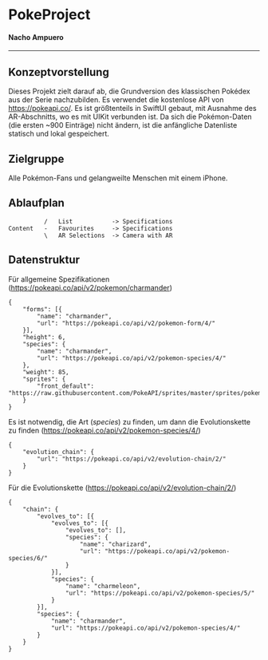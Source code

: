 # PokeProject
#### Nacho Ampuero
--------------------

## Konzeptvorstellung
Dieses Projekt zielt darauf ab, die Grundversion des klassischen Pokédex aus der Serie nachzubilden. Es verwendet die kostenlose API von https://pokeapi.co/.
Es ist größtenteils in SwiftUI gebaut, mit Ausnahme des AR-Abschnitts, wo es mit UIKit verbunden ist.
Da sich die Pokémon-Daten (die ersten ~900 Einträge) nicht ändern, ist die anfängliche Datenliste statisch und lokal gespeichert.


## Zielgruppe
Alle Pokémon-Fans und gelangweilte Menschen mit einem iPhone.

## Ablaufplan
```
          /   List           -> Specifications
Content   -   Favourites     -> Specifications
          \   AR Selections  -> Camera with AR
```



## Datenstruktur
Für allgemeine Spezifikationen (https://pokeapi.co/api/v2/pokemon/charmander)
```
{
    "forms": [{
        "name": "charmander",
        "url": "https://pokeapi.co/api/v2/pokemon-form/4/"
    }],
    "height": 6,
    "species": {
        "name": "charmander",
        "url": "https://pokeapi.co/api/v2/pokemon-species/4/"
    },
    "weight": 85,
    "sprites": {
        "front_default": "https://raw.githubusercontent.com/PokeAPI/sprites/master/sprites/pokemon/4.png",
    }
}
```

Es ist notwendig, die Art (*species*) zu finden, um dann die Evolutionskette zu finden (https://pokeapi.co/api/v2/pokemon-species/4/)
```
{
    "evolution_chain": {
        "url": "https://pokeapi.co/api/v2/evolution-chain/2/"
    }
}
```

Für die Evolutionskette (https://pokeapi.co/api/v2/evolution-chain/2/)
```
{
    "chain": {
        "evolves_to": [{
            "evolves_to": [{
                "evolves_to": [],
                "species": {
                    "name": "charizard",
                    "url": "https://pokeapi.co/api/v2/pokemon-species/6/"
                }
            }],
            "species": {
                "name": "charmeleon",
                "url": "https://pokeapi.co/api/v2/pokemon-species/5/"
            }
        }],
        "species": {
            "name": "charmander",
            "url": "https://pokeapi.co/api/v2/pokemon-species/4/"
        }
    }
}
```
